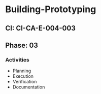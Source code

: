 # Building-Prototyping

## CI: CI-CA-E-004-003
## Phase: 03

### Activities
- Planning
- Execution
- Verification
- Documentation
